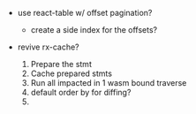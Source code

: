 - use react-table w/ offset pagination?

  - create a side index for the offsets?

- revive rx-cache?
  1. Prepare the stmt
  2. Cache prepared stmts
  3. Run all impacted in 1 wasm bound traverse
  4. default order by for diffing?
  5.
